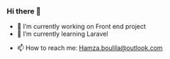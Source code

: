 ### Hi there 👋

- 🔭 I’m currently working on Front end project
- 🌱 I’m currently learning Laravel
<!-- - 👯 I’m looking to collaborate on ... -->
<!-- - 🤔 I’m looking for help with ... -->
<!-- - 💬 Ask me about ... -->
- 📫 How to reach me: Hamza.boulila@outlook.com
<!-- - 😄 Pronouns: ... -->
<!-- - ⚡ Fun fact: ... -->
